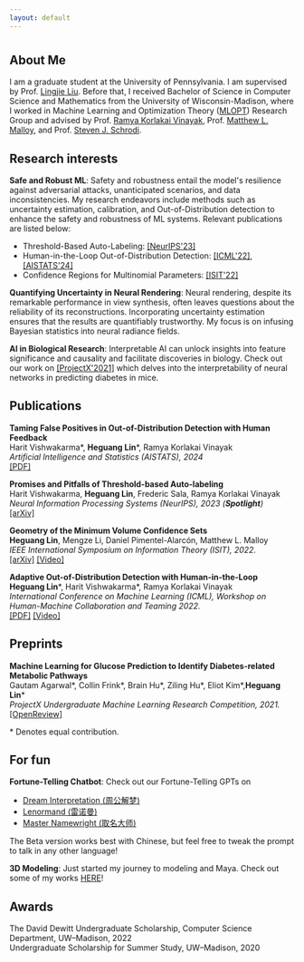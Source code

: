```yaml
---
layout: default
---
```

<h1>  </h1>

## About Me 

I am a graduate student at the University of Pennsylvania. I am supervised by Prof. [Lingjie Liu](https://lingjie0206.github.io/). Before that, I received Bachelor of Science in Computer Science and Mathematics from the University of Wisconsin-Madison, where I worked in Machine Learning and Optimization Theory ([MLOPT](https://mlopt.ece.wisc.edu/)) Research Group and advised by Prof. [Ramya Korlakai Vinayak](https://ramyakv.github.io/), Prof. [Matthew L. Malloy](https://www.mattmalloy.org/), and Prof. [Steven J. Schrodi](https://genetics.wisc.edu/staff/schrodi-steven/). 

## Research interests ##

**Safe and Robust ML**: Safety and robustness entail the model's resilience against adversarial attacks, unanticipated scenarios, and data inconsistencies. My research endeavors include methods such as uncertainty estimation, calibration, and Out-of-Distribution detection to enhance the safety and robustness of ML systems. Relevant publications are listed below:


* Threshold-Based Auto-Labeling: [[NeurIPS'23]](https://arxiv.org/abs/2211.12620)
* Human-in-the-Loop Out-of-Distribution Detection: [[ICML'22]](https://drive.google.com/file/d/15HKqge8mfjgapdw6knGMEMEDflsKHlvP/view), [[AISTATS'24]](https://ramyakv.github.io/OOD_FPR_Guarantee_2024.pdf)
* Confidence Regions for Multinomial Parameters: [[ISIT'22]](https://arxiv.org/abs/2202.08180?context=math.IT)

**Quantifying Uncertainty in Neural Rendering**:
Neural rendering, despite its remarkable performance in view synthesis, often leaves questions about the reliability of its reconstructions. Incorporating uncertainty estimation ensures that the results are quantifiably trustworthy. My focus is on infusing Bayesian statistics into neural radiance fields.

**AI in Biological Research**:
Interpretable AI can unlock insights into feature significance and causality and facilitate discoveries in biology. Check out our work on <a href="https://openreview.net/forum?id=HObGjRkXOAY&noteId=rx-xx8Wpak9">[ProjectX'2021]</a> which delves into the interpretability of neural networks in predicting diabetes in mice. 

##  Publications 

<p>
<b>Taming False Positives in Out-of-Distribution Detection with Human Feedback</b> 
<br>Harit Vishwakarma*, <b>Heguang Lin</b>*, Ramya Korlakai Vinayak
<br><i>Artificial Intelligence and Statistics (AISTATS), 2024</i>
<br><a href="https://ramyakv.github.io/OOD_FPR_Guarantee_2024.pdf">[PDF]</a>
</p>

<p>
<b>Promises and Pitfalls of Threshold-based Auto-labeling</b> 
<br>Harit Vishwakarma, <b>Heguang Lin</b>, Frederic Sala, Ramya Korlakai Vinayak
<br><i>Neural Information Processing Systems (NeurIPS), 2023 (<b>Spotlight</b>)</i>
<br><a href="https://arxiv.org/abs/2211.12620">[arXiv]</a>
</p>

<p>
<b>Geometry of the Minimum Volume Confidence Sets</b> 
<br><b>Heguang Lin</b>, Mengze Li, Daniel Pimentel-Alarcón, Matthew L. Malloy
<br><i>IEEE International Symposium on Information Theory (ISIT), 2022.</i>
<br><a href="https://arxiv.org/abs/2202.08180?context=math.IT">[arXiv]</a> <a href="https://youtu.be/36zeC3vFENQ">[Video]</a> 
</p>
 
<p>
<b>Adaptive Out-of-Distribution Detection with Human-in-the-Loop</b> 
<br><b>Heguang Lin</b>*, Harit Vishwakarma*, Ramya Korlakai Vinayak
<br><i>International Conference on Machine Learning (ICML), Workshop on Human-Machine Collaboration and Teaming 2022.</i>
<br><a href="https://drive.google.com/file/d/15HKqge8mfjgapdw6knGMEMEDflsKHlvP/view">[PDF]</a>  <a href="https://slideslive.com/38986427">[Video]</a>
</p>

## Preprints

<p>
<b>Machine Learning for Glucose Prediction to Identify Diabetes-related Metabolic Pathways</b> 
<br>Gautam Agarwal*, Collin Frink*, Brain Hu*, Ziling Hu*, Eliot Kim*,<b>Heguang Lin</b>*
<br><i>ProjectX Undergraduate Machine Learning Research Competition, 2021.</i>
<br><a href="https://openreview.net/forum?id=HObGjRkXOAY&noteId=rx-xx8Wpak9">[OpenReview]</a>  
</p>

\* Denotes equal contribution.

<h2> For fun </h2>

**Fortune-Telling Chatbot**: Check out our Fortune-Telling GPTs on 
- [Dream Interpretation (周公解梦)](https://chat.openai.com/g/g-CKYVv6eab-mirroraizhou-gong-jie-meng)
- [Lenormand (雷诺曼)](https://chat.openai.com/g/g-vGHlnp5DB-mirrorailei-nuo-man)
- [Master Namewright (取名大师)](https://chat.openai.com/g/g-f3YlXs9IS-mirroraiqu-ming-da-shi)
  
The Beta version works best with Chinese, but feel free to tweak the prompt to talk in any other language!

**3D Modeling**: Just started my journey to modeling and Maya. Check out some of my works [HERE](./another-page.html)!

## Awards
<p>
The David Dewitt Undergraduate Scholarship, Computer Science Department, UW–Madison, 2022
<br>Undergraduate Scholarship for Summer Study, UW–Madison, 2020
</p>
